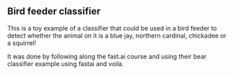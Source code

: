 ## Bird feeder classifier

This is a toy example of a classifier that could be used in a bird feeder to detect
whether the animal on it is a blue jay, northern cardinal, chickadee or a squirrel!

It was done by following along the fast.ai course and using their bear classifier
example using fastai and voila.
